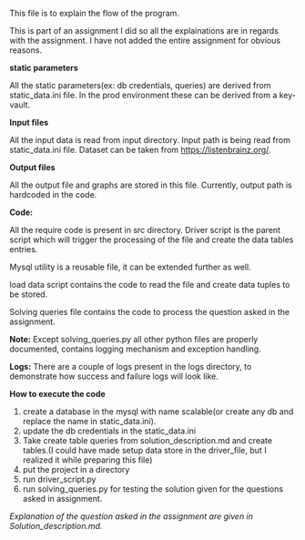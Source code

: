 
This file is to explain the flow of the program.

This is part of an assignment I did so all the explainations are in regards with the assignment. I have not added the entire assignment for obvious reasons.

**static parameters**

All the static parameters(ex: db credentials, queries) are derived from static_data.ini file.
In the prod environment these can be derived from a key-vault.

**Input files**

All the input data is read from input directory. Input path is being read from static_data.ini file.
Dataset can be taken from https://listenbrainz.org/.

**Output files**

All the output file and graphs are stored in this file. Currently, output path is hardcoded in the code.

**Code:**

All the require code is present in src directory.
Driver script is the parent script which will trigger the processing of the file and create the data tables entries.

Mysql utility is a reusable file, it can be extended further as well.

load data script contains the code to read the file and create data tuples to be stored.

Solving queries file contains the code to process the question asked in the assignment.

**Note:** Except solving_queries.py all other python files are properly documented, contains logging mechanism and exception handling.

**Logs:**
There are a couple of logs present in the logs directory, to demonstrate how success and failure logs will look like.

**How to execute the code**
1. create a database in the mysql with name scalable(or create any db and replace the name in static_data.ini).
2. update the db credentials in the static_data.ini
3. Take create table queries from solution_description.md and create tables.(I could have made setup data store in the driver_file, but I realized it while preparing this file) 
4. put the project in a directory
5. run driver_script.py
6. run solving_queries.py for testing the solution given for the questions asked in assignment.

_Explanation of the question asked in the assignment are given in Solution_description.md._

